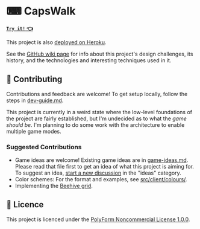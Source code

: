 
# ⌨ CapsWalk

[**`Try it!` 👈**](https://david-fong.github.io/capswalk/)

This project is also [deployed on Heroku](https://capswalk.herokuapp.com/).

See the [GitHub wiki page](https://github.com/david-fong/capswalk/wiki) for info about this project's design challenges, its history, and the technologies and interesting techniques used in it.

## 🙌 Contributing

Contributions and feedback are welcome! To get setup locally, follow the steps in [dev-guide.md](./dev-guide.md).

This project is currently in a weird state where the low-level foundations of the project are fairly established, but I'm undecided as to what the _game should be_. I'm planning to do some work with the architecture to enable multiple game modes.

### Suggested Contributions

- Game ideas are welcome! Existing game ideas are in [game-ideas.md](./game-ideas.md). Please read that file first to get an idea of what this project is aiming for. To suggest an idea, [start a new discussion](https://github.com/david-fong/capswalk/discussions/new) in the "ideas" category.
- Color schemes: For the format and examples, see [src/client/colours/](./src/client/colours).
- Implementing the [Beehive grid](./src/base/floor/impl/Beehive).

## 📜 Licence

This project is licenced under the [PolyForm Noncommercial License 1.0.0](./LICENSE.md).
